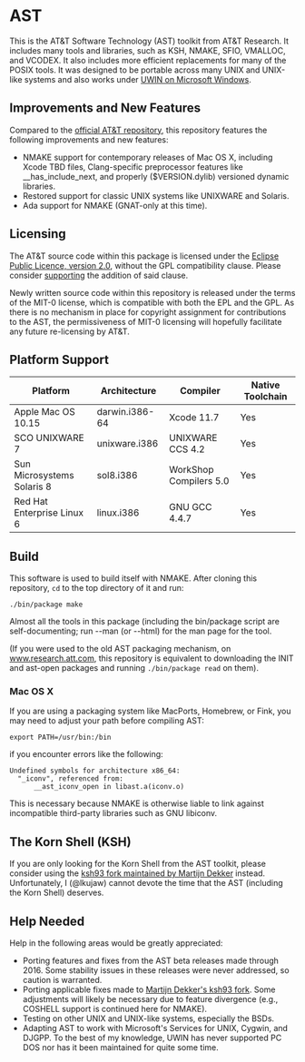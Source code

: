 # AST

This is the AT&T Software Technology (AST) toolkit from AT&T Research.
It includes many tools and libraries, such as KSH, NMAKE, SFIO,
VMALLOC, and VCODEX.  It also includes more efficient replacements for
many of the POSIX tools.  It was designed to be portable across many
UNIX and UNIX-like systems and also works under [UWIN on Microsoft
Windows](https://github.com/att/uwin).

## Improvements and New Features

Compared to the [official AT&T repository](https://github.com/att/ast),
this repository features the following improvements and new features:

- NMAKE support for contemporary releases of Mac OS X, including Xcode TBD
  files, Clang-specific preprocessor features like __has_include_next, and
  properly ($VERSION.dylib) versioned dynamic libraries.
- Restored support for classic UNIX systems like UNIXWARE and Solaris.
- Ada support for NMAKE (GNAT-only at this time).

## Licensing

The AT&T source code within this package is licensed under the
[Eclipse Public Licence, version 2.0](https://github.com/lkujaw/ast/commit/b2a8b30d1c2c9de3465d388f4f410169a3cb4df5),
without the GPL compatibility clause.
Please consider [supporting](https://github.com/att/ast/issues/1493)
the addition of said clause.

Newly written source code within this repository is released under the
terms of the MIT-0 license, which is compatible with both the EPL and
the GPL.  As there is no mechanism in place for copyright assignment
for contributions to the AST, the permissiveness of MIT-0 licensing will
hopefully facilitate any future re-licensing by AT&T.

## Platform Support

| Platform                   | Architecture   | Compiler               | Native Toolchain |
|----------------------------|----------------|------------------------|------------------|
| Apple Mac OS 10.15         | darwin.i386-64 | Xcode 11.7             | Yes              |
| SCO UNIXWARE 7             | unixware.i386  | UNIXWARE CCS 4.2       | Yes              |
| Sun Microsystems Solaris 8 | sol8.i386      | WorkShop Compilers 5.0 | Yes              |
| Red Hat Enterprise Linux 6 | linux.i386     | GNU GCC 4.4.7          | Yes              |

## Build

This software is used to build itself with NMAKE.  After cloning
this repository, `cd` to the top directory of it and run:

`./bin/package make`

Almost all the tools in this package (including the bin/package script are
self-documenting; run <tool> --man (or --html) for the man page for the tool.

(If you were used to the old AST packaging mechanism, on www.research.att.com,
this repository is equivalent to downloading the INIT and ast-open packages and
running `./bin/package read` on them).

### Mac OS X

If you are using a packaging system like MacPorts, Homebrew, or Fink,
you may need to adjust your path before compiling AST:

`export PATH=/usr/bin:/bin`

if you encounter errors like the following:

    Undefined symbols for architecture x86_64:
      "_iconv", referenced from:
          __ast_iconv_open in libast.a(iconv.o)

This is necessary because NMAKE is otherwise liable to link against
incompatible third-party libraries such as GNU libiconv.

## The Korn Shell (KSH)

If you are only looking for the Korn Shell from the AST toolkit,
please consider using the [ksh93 fork maintained by Martijn
Dekker](https://github.com/ksh93/ksh) instead.  Unfortunately, I
(@lkujaw) cannot devote the time that the AST (including the Korn
Shell) deserves.

## Help Needed

Help in the following areas would be greatly appreciated:

* Porting features and fixes from the AST beta releases made through
  2016.  Some stability issues in these releases were never addressed,
  so caution is warranted.
* Porting applicable fixes made to
  [Martijn Dekker's ksh93 fork](https://github.com/ksh93/ksh).
  Some adjustments will likely be necessary due to feature divergence
  (e.g., COSHELL support is continued here for NMAKE).
* Testing on other UNIX and UNIX-like systems, especially the BSDs.
* Adapting AST to work with Microsoft's Services for UNIX, Cygwin, and DJGPP.
  To the best of my knowledge, UWIN has never supported PC DOS nor has it
  been maintained for quite some time.
